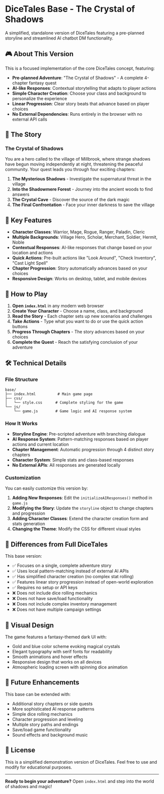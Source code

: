 # DiceTales Base - The Crystal of Shadows

A simplified, standalone version of DiceTales featuring a pre-planned storyline and streamlined AI chatbot DM functionality.

## 🎮 About This Version

This is a focused implementation of the core DiceTales concept, featuring:

- **Pre-planned Adventure**: "The Crystal of Shadows" - A complete 4-chapter fantasy quest
- **AI-like Responses**: Contextual storytelling that adapts to player actions
- **Simple Character Creation**: Choose your class and background to personalize the experience
- **Linear Progression**: Clear story beats that advance based on player choices
- **No External Dependencies**: Runs entirely in the browser with no external API calls

## 🌟 The Story

### The Crystal of Shadows

You are a hero called to the village of Millbrook, where strange shadows have begun moving independently at night, threatening the peaceful community. Your quest leads you through four exciting chapters:

1. **The Mysterious Shadows** - Investigate the supernatural threat in the village
2. **Into the Shadowmere Forest** - Journey into the ancient woods to find answers
3. **The Crystal Cave** - Discover the source of the dark magic
4. **The Final Confrontation** - Face your inner darkness to save the village

## 🎯 Key Features

- **Character Classes**: Warrior, Mage, Rogue, Ranger, Paladin, Cleric
- **Multiple Backgrounds**: Village Hero, Scholar, Merchant, Soldier, Hermit, Noble
- **Contextual Responses**: AI-like responses that change based on your location and actions
- **Quick Actions**: Pre-built actions like "Look Around", "Check Inventory", "Cast Light Spell"
- **Chapter Progression**: Story automatically advances based on your choices
- **Responsive Design**: Works on desktop, tablet, and mobile devices

## 🚀 How to Play

1. **Open `index.html`** in any modern web browser
2. **Create Your Character** - Choose a name, class, and background
3. **Read the Story** - Each chapter sets up new scenarios and challenges
4. **Take Actions** - Type what you want to do or use the quick action buttons
5. **Progress Through Chapters** - The story advances based on your choices
6. **Complete the Quest** - Reach the satisfying conclusion of your adventure

## 🛠 Technical Details

### File Structure
```
base/
├── index.html          # Main game page
├── css/
│   └── style.css      # Complete styling for the game
└── js/
    └── game.js        # Game logic and AI response system
```

### How It Works

- **Storyline Engine**: Pre-scripted adventure with branching dialogue
- **AI Response System**: Pattern-matching responses based on player actions and current location
- **Chapter Management**: Automatic progression through 4 distinct story chapters
- **Character System**: Simple stats and class-based responses
- **No External APIs**: All responses are generated locally

### Customization

You can easily customize this version by:

1. **Adding New Responses**: Edit the `initializeAIResponses()` method in `game.js`
2. **Modifying the Story**: Update the `storyline` object to change chapters and progression
3. **Adding Character Classes**: Extend the character creation form and stats generation
4. **Changing the Theme**: Modify the CSS for different visual styles

## 🔄 Differences from Full DiceTales

This base version:
- ✅ Focuses on a single, complete adventure story
- ✅ Uses local pattern-matching instead of external AI APIs
- ✅ Has simplified character creation (no complex stat rolling)
- ✅ Features linear story progression instead of open-world exploration
- ✅ Requires no setup or API keys
- ❌ Does not include dice rolling mechanics
- ❌ Does not have save/load functionality
- ❌ Does not include complex inventory management
- ❌ Does not have multiple campaign settings

## 🎨 Visual Design

The game features a fantasy-themed dark UI with:
- Gold and blue color scheme evoking magical crystals
- Elegant typography with serif fonts for readability
- Smooth animations and hover effects
- Responsive design that works on all devices
- Atmospheric loading screen with spinning dice animation

## 🔮 Future Enhancements

This base can be extended with:
- Additional story chapters or side quests
- More sophisticated AI response patterns
- Simple dice rolling mechanics
- Character progression and leveling
- Multiple story paths and endings
- Save/load game functionality
- Sound effects and background music

## 📝 License

This is a simplified demonstration version of DiceTales. Feel free to use and modify for educational purposes.

---

**Ready to begin your adventure?** Open `index.html` and step into the world of shadows and magic!

